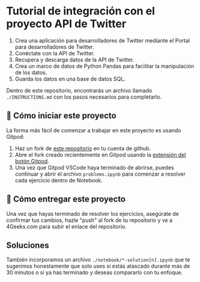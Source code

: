 <!-- hide -->
# Tutorial de integración con el proyecto API de Twitter
<!-- endhide -->

1. Crea una aplicación para desarrolladores de Twitter mediante el Portal para desarrolladores de Twitter. 
2. Conéctate con la API de Twitter.
3. Recupera y descarga datos de la API de Twitter.
4. Crea un marco de datos de Python Pandas para facilitar la manipulación de los datos.
5. Guarda los datos en una base de datos SQL.

Dentro de este repositorio, encontrarás un archivo llamado `./INSTRUCTIONS.md` con los pasos necesarios para completarlo.

## 🌱  Cómo iniciar este proyecto

La forma más fácil de comenzar a trabajar en este proyecto es usando Gitpod:

1. Haz un fork de [este repositorio](https://github.com/breatheco-de/calculus-and-algebra-problems-with-python) en tu cuenta de github.
2. Abre el fork creado recientemente en Gitpod usando la [extensión del botón Gitpod](https://www.gitpod.io/docs/browser-extension/).
3. Una vez que Gitpod VSCode haya terminado de abrirse, puedes continuar y abrir el archivo `problems.ipynb` para comenzar a resolver cada ejercicio dentro de Notebook.

## 🚛 Cómo entregar este proyecto

Una vez que hayas terminado de resolver los ejercicios, asegúrate de confirmar tus cambios, hazle "push" al fork de tu repositorio y ve a 4Geeks.com para subir el enlace del repositorio.

## Soluciones

También incorporamos un archivo `./notebook/*-solution[n].ipynb` que te sugerimos honestamente que solo uses si estás atascado durante más de 30 minutos o si ya has terminado y deseas compararlo con tu enfoque.

